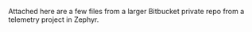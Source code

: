 Attached here are a few files from a larger Bitbucket private repo from a telemetry project in Zephyr.
